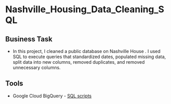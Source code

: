 # Nashville_Housing_Data_Cleaning_SQL
## Business Task
* In this project, I cleaned a public database on Nashville House . I used SQL to execute queries that standardized dates, populated missing data, split data into new columns, removed duplicates, and removed unnecessary columns.
## Tools
* Google Cloud BigQuery - [SQL scripts](https://github.com/Mo-Al0/Nashville_Housing_Data_Cleaning_SQL/blob/e46f41a6d8656b41dbe4387214cf0109c9829c74/Data_Cleaning_With_SQL)
